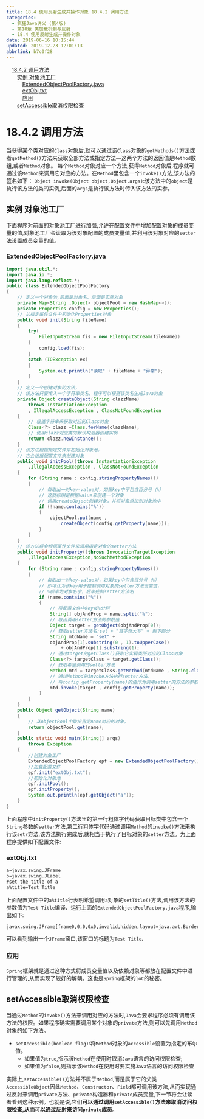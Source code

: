 ```yaml
---
title: 18.4 使用反射生成并操作对象 18.4.2 调用方法
categories: 
  - 疯狂Java讲义 (第4版)
  - 第18章 类加载机制与反射
  - 18.4 使用反射生成并操作对象
date: 2019-06-16 10:15:44
updated: 2019-12-23 12:01:13
abbrlink: b7c0f28
---
```

<div id='my_toc'><a href="/JavaReadingNotes/b7c0f28/#18-4-2-调用方法" class="header_1">18.4.2 调用方法</a>&nbsp;<br><a href="/JavaReadingNotes/b7c0f28/#实例-对象池工厂" class="header_2">实例 对象池工厂</a>&nbsp;<br><a href="/JavaReadingNotes/b7c0f28/#ExtendedObjectPoolFactory-java" class="header_3">ExtendedObjectPoolFactory.java</a>&nbsp;<br><a href="/JavaReadingNotes/b7c0f28/#extObj-txt" class="header_3">extObj.txt</a>&nbsp;<br><a href="/JavaReadingNotes/b7c0f28/#应用" class="header_3">应用</a>&nbsp;<br><a href="/JavaReadingNotes/b7c0f28/#setAccessible取消权限检查" class="header_2">setAccessible取消权限检查</a>&nbsp;<br></div>
<style>.header_1{margin-left: 1em;}.header_2{margin-left: 2em;}.header_3{margin-left: 3em;}.header_4{margin-left: 4em;}.header_5{margin-left: 5em;}.header_6{margin-left: 6em;}</style>
<!--more-->
<script>if (navigator.platform.search('arm')==-1){document.getElementById('my_toc').style.display = 'none';}var e,p = document.getElementsByTagName('p');while (p.length>0) {e = p[0];e.parentElement.removeChild(e);}</script>

<!--end-->
# 18.4.2 调用方法 #
当获得某个类对应的`Class`对象后,就可以通过该`Class`对象的`getMethods()`方法或者`getMethod()`方法来获取全部方法或指定方法—这两个方法的返回值是`Method`数组,或者`Method`对象。
每个`Method`对象对应一个方法,获得`Method`对象后,程序就可通过该`Method`来调用它对应的方法。在`Method`里包含一个`invoke()`方法,该方法的签名如下：
`Object invoke(Object object,Object.args)`:该方法中的`object`是执行该方法的类的实例,后面的`args`是执行该方法时传入该方法的实参。
## 实例 对象池工厂 ##
下面程序对前面的对象池工厂进行加强,允许在配置文件中增加配置对象的成员变量的值,对象池工厂会读取为该对象配置的成员变量值,并利用该对象对应的`setter`法设置成员变量的值。
### ExtendedObjectPoolFactory.java ###
```java
import java.util.*;
import java.io.*;
import java.lang.reflect.*;
public class ExtendedObjectPoolFactory
{
    // 定义一个对象池,前面是对象名，后面是实际对象
    private Map<String ,Object> objectPool = new HashMap<>();
    private Properties config = new Properties();
    // 从指定属性文件中初始化Properties对象
    public void init(String fileName)
    {
        try(
            FileInputStream fis = new FileInputStream(fileName))
        {
            config.load(fis);
        }
        catch (IOException ex)
        {
            System.out.println("读取" + fileName + "异常");
        }
    }
    // 定义一个创建对象的方法，
    // 该方法只要传入一个字符串类名，程序可以根据该类名生成Java对象
    private Object createObject(String clazzName)
        throws InstantiationException
        , IllegalAccessException , ClassNotFoundException
    {
        // 根据字符串来获取对应的Class对象
        Class<?> clazz =Class.forName(clazzName);
        // 使用clazz对应类的默认构造器创建实例
        return clazz.newInstance();
    }
    // 该方法根据指定文件来初始化对象池，
    // 它会根据配置文件来创建对象
    public void initPool()throws InstantiationException
        ,IllegalAccessException , ClassNotFoundException
    {
        for (String name : config.stringPropertyNames())
        {
            // 每取出一对key-value对，如果key中不包含百分号（%）
            // 这就标明是根据value来创建一个对象
            // 调用createObject创建对象，并将对象添加到对象池中
            if (!name.contains("%"))
            {
                objectPool.put(name ,
                    createObject(config.getProperty(name)));
            }
        }
    }
    // 该方法将会根据属性文件来调用指定对象的setter方法
    public void initProperty()throws InvocationTargetException
        ,IllegalAccessException,NoSuchMethodException
    {
        for (String name : config.stringPropertyNames())
        {
            // 每取出一对key-value对，如果key中包含百分号（%）
            // 即可认为该key用于控制调用对象的setter方法设置值，
            // %前半为对象名字，后半控制setter方法名
            if (name.contains("%"))
            {
                // 将配置文件中key按%分割
                String[] objAndProp = name.split("%");
                // 取出调用setter方法的参数值
                Object target = getObject(objAndProp[0]);
                // 获取setter方法名:set + "首字母大写" + 剩下部分
                String mtdName = "set" +
                objAndProp[1].substring(0 , 1).toUpperCase()
                    + objAndProp[1].substring(1);
                // 通过target的getClass()获取它实现类所对应的Class对象
                Class<?> targetClass = target.getClass();
                // 获取希望调用的setter方法
                Method mtd = targetClass.getMethod(mtdName , String.class);
                // 通过Method的invoke方法执行setter方法，
                // 将config.getProperty(name)的值作为调用setter的方法的参数
                mtd.invoke(target , config.getProperty(name));
            }
        }
    }
    public Object getObject(String name)
    {
        // 从objectPool中取出指定name对应的对象。
        return objectPool.get(name);
    }
    public static void main(String[] args)
        throws Exception
    {
        //创建对象工厂
        ExtendedObjectPoolFactory epf = new ExtendedObjectPoolFactory();
        //加载配置文件
        epf.init("extObj.txt");
        //初始化对象池
        epf.initPool();
        epf.initProperty();
        System.out.println(epf.getObject("a"));
    }
}
```
上面程序中`initProperty()`方法里的第一行粗体字代码获取目标类中包含一个`String`参数的`setter`方法,第二行粗体字代码通过调用`Method`的`invoke()`方法来执行该`setr`方法,该方法执行完成后,就相当于执行了目标对象的`setter`方法。为上面程序提供如下配置文件:
### extObj.txt ###
```txt
a=javax.swing.JFrame
b=javax.swing.JLabel
#set the title of a
a%title=Test Title
```
上面配置文件中的`a%title`行表明希望调用`a`对象的`setTitle()`方法,调用该方法的参数值为`Test Title`编译、运行上面的`ExtendedObjectPoolFactory.java`程序,输出如下:
```cmd
javax.swing.JFrame[frame0,0,0,0x0,invalid,hidden,layout=java.awt.BorderLayout,title=Test Title,resizable,normal,defaultCloseOperation=HIDE_ON_CLOSE,rootPane=javax.swing.JRootPane[,0,0,0x0,invalid,layout=javax.swing.JRootPane$RootLayout,alignmentX=0.0,alignmentY=0.0,border=,flags=16777673,maximumSize=,minimumSize=,preferredSize=],rootPaneCheckingEnabled=true]
```
可以看到输出一个`JFrame`窗口,该窗口的标题为`Test Title`.

### 应用 ###
`Spring`框架就是通过这种方式将成员变量值以及依赖对象等都放在配置文件中进行管理的,从而实现了较好的解耦。这也是`Spring`框架的`loC`的秘密。
## setAccessible取消权限检查 ##
当通过`Method`的`invoke()`方法来调用对应的方法时,`Java`会要求程序必须有调用该方法的权限。如果程序确实需要调用某个对象的`private`方法,则可以先调用`Method`对象的如下方法。
- `setAccessible(boolean flag)`:将`Method`对象的`accessible`设置为指定的布尔值。
    - 如果值为`true`,指示该`Method`在使用时取消`Java`语言的访问权限检查;
    - 如果值为`false`,则指示该`Method`在使用时要实施`Java`语言的访问权限检查

实际上,`setAccessible()`方法并不属于`Method`,而是属于它的父类`AccessibleObject`因此`Method`、`Constructor`、`Field`都可调用该方法,从而实现通过反射来调用`private`方法、`private`构造器和`private`成员变量,下一节将会让读者看到这种示例。也就是说,它们**可以通过调用`setAccessible()`方法来取消访问权限检查,从而可以通过反射来访问`private`成员**。
